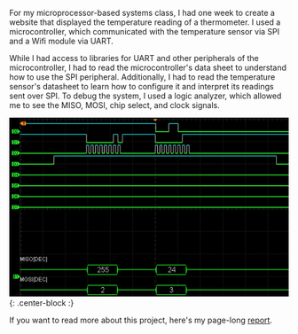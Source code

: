 For my microprocessor-based systems class, I had one week to create a website that displayed the temperature reading of a thermometer. I used a microcontroller, which communicated with the temperature sensor via SPI and a Wifi module via UART.

While I had access to libraries for UART and other peripherals of the microcontroller, I had to read the microcontroller's data sheet to understand how to use the SPI peripheral. Additionally, I had to read the temperature sensor's datasheet to learn how to configure it and interpret its readings sent over SPI. To debug the system, I used a logic analyzer, which allowed me to see the MISO, MOSI, chip select, and clock signals. 

![la](/img/logic-analyzer.png){: .center-block :}

If you want to read more about this project, here's my page-long [report](https://docs.google.com/document/d/1eg0gZg9qPaul1MorkwRDgC_HZFQ_hzjwUpu6XFahmQA/edit?usp=sharing).
